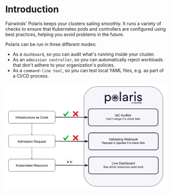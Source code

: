 # Introduction

Fairwinds' Polaris keeps your clusters sailing smoothly. It runs a variety of checks to ensure that
Kubernetes pods and controllers are configured using best practices, helping you avoid
problems in the future.

Polaris can be run in three different modes:
* As a `dashboard`, so you can audit what's running inside your cluster.
* As an `admission controller`, so you can automatically reject workloads that don't adhere to your organization's policies.
* As a `command-line tool`, so you can test local YAML files, e.g. as part of a CI/CD process.

<p align="center">
  <img src="assets/polaris-architecture.svg" alt="Polaris Architecture" width="550"/>
</p>


